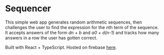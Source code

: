 # Sequencer

This simple web app generates random arithmetic sequences, then challenges the user to find the expression for the *n*th term of the sequence. It accepts answers of the form *dn + b* and *a0 + d(n-1)* and tracks how many answers in a row the user has gotten correct. 

Built with React + TypeScript. Hosted on firebase [here](https://sequencer-911f7.web.app/).
